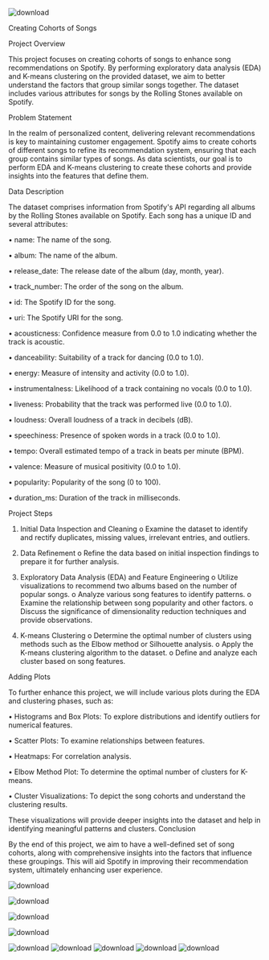![download](https://github.com/sourajyoti593/Spotify_cohort/assets/126117819/c2a26571-147f-4fc4-8825-0fdcb0461ce3)


Creating Cohorts of Songs


Project Overview


This project focuses on creating cohorts of songs to enhance song recommendations on Spotify. By performing exploratory data analysis (EDA) and K-means clustering on the provided dataset, we aim to better understand the factors that group similar songs together. The dataset includes various attributes for songs by the Rolling Stones available on Spotify.


Problem Statement


In the realm of personalized content, delivering relevant recommendations is key to maintaining customer engagement. Spotify aims to create cohorts of different songs to refine its recommendation system, ensuring that each group contains similar types of songs. As data scientists, our goal is to perform EDA and K-means clustering to create these cohorts and provide insights into the features that define them.


Data Description


The dataset comprises information from Spotify's API regarding all albums by the Rolling Stones available on Spotify. Each song has a unique ID and several attributes:


•	name: The name of the song.


•	album: The name of the album.


•	release_date: The release date of the album (day, month, year).


•	track_number: The order of the song on the album.


•	id: The Spotify ID for the song.


•	uri: The Spotify URI for the song.


•	acousticness: Confidence measure from 0.0 to 1.0 indicating whether the track is acoustic.


•	danceability: Suitability of a track for dancing (0.0 to 1.0).


•	energy: Measure of intensity and activity (0.0 to 1.0).


•	instrumentalness: Likelihood of a track containing no vocals (0.0 to 1.0).


•	liveness: Probability that the track was performed live (0.0 to 1.0).


•	loudness: Overall loudness of a track in decibels (dB).


•	speechiness: Presence of spoken words in a track (0.0 to 1.0).


•	tempo: Overall estimated tempo of a track in beats per minute (BPM).


•	valence: Measure of musical positivity (0.0 to 1.0).


•	popularity: Popularity of the song (0 to 100).


•	duration_ms: Duration of the track in milliseconds.


Project Steps


1.	Initial Data Inspection and Cleaning
o	Examine the dataset to identify and rectify duplicates, missing values, irrelevant entries, and outliers.


2.	Data Refinement
o	Refine the data based on initial inspection findings to prepare it for further analysis.


3.	Exploratory Data Analysis (EDA) and Feature Engineering
o	Utilize visualizations to recommend two albums based on the number of popular songs.
o	Analyze various song features to identify patterns.
o	Examine the relationship between song popularity and other factors.
o	Discuss the significance of dimensionality reduction techniques and provide observations.


4.	K-means Clustering
o	Determine the optimal number of clusters using methods such as the Elbow method or Silhouette analysis.
o	Apply the K-means clustering algorithm to the dataset.
o	Define and analyze each cluster based on song features.


Adding Plots


To further enhance this project, we will include various plots during the EDA and clustering phases, such as:


•	Histograms and Box Plots: To explore distributions and identify outliers for numerical features.


•	Scatter Plots: To examine relationships between features.


•	Heatmaps: For correlation analysis.


•	Elbow Method Plot: To determine the optimal number of clusters for K-means.


•	Cluster Visualizations: To depict the song cohorts and understand the clustering results.


These visualizations will provide deeper insights into the dataset and help in identifying meaningful patterns and clusters.
Conclusion


By the end of this project, we aim to have a well-defined set of song cohorts, along with comprehensive insights into the factors that influence these groupings. This will aid Spotify in improving their recommendation system, ultimately enhancing user experience.

![download](https://github.com/sourajyoti593/Spotify_cohort/assets/126117819/2390b48d-c90b-480f-a5eb-6b9b1e84bf83)

![download](https://github.com/sourajyoti593/Spotify_cohort/assets/126117819/f95f8492-8e62-422d-896c-65b118a3b63d)

![download](https://github.com/sourajyoti593/Spotify_cohort/assets/126117819/b33d4f8f-8ec2-44c0-948e-6e28c325ca78)

![download](https://github.com/sourajyoti593/Spotify_cohort/assets/126117819/e5f84db7-b0fa-4e2b-91ac-fa555878af8a)


![download](https://github.com/sourajyoti593/Spotify_cohort/assets/126117819/2fcbea57-024f-4f05-836b-b4de20016f0a)
![download](https://github.com/sourajyoti593/Spotify_cohort/assets/126117819/7dde43ca-188e-4e2b-b61b-d872f76d407e)
![download](https://github.com/sourajyoti593/Spotify_cohort/assets/126117819/f30b9188-bb59-4849-b799-de52b95e292a)
![download](https://github.com/sourajyoti593/Spotify_cohort/assets/126117819/638cfe69-91b4-48e7-bb9d-b731ba2646e5)
![download](https://github.com/sourajyoti593/Spotify_cohort/assets/126117819/51933bc5-c06f-4f35-ad66-88ed4c42ea70)





